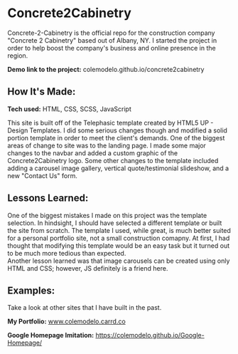 # Concrete2Cabinetry
Concrete-2-Cabinetry is the official repo for the construction company "Concrete 2 Cabinetry" based out of Albany, NY.  I started the project in order to help boost the company's business and online presence in the region.

**Demo link to the project:** colemodelo.github.io/concrete2cabinetry

## How It's Made:

**Tech used:** HTML, CSS, SCSS, JavaScript

This site is built off of the Telephasic template created by HTML5 UP - Design Templates. I did some serious changes though and modified a solid portion template in order to meet the client's demands. One of the biggest areas of change to site was to the landing page. I made some major changes to the navbar and added a custom graphic of the Concrete2Cabinetry logo. Some other changes to the template included adding a carousel image gallery, vertical quote/testimonial slideshow, and a new "Contact Us" form.

<!--Here's where you can go to town on how you actually built this thing. Write as much as you can here, it's totally fine if it's not too much just make sure you write *something*. If you don't have too much experience on your resume working on the front end that's totally fine. This is where you can really show off your passion and make up for that ten fold.

## Optimizations
*(optional)*

You don't have to include this section but interviewers *love* that you can not only deliver a final product that looks great but also functions efficiently. Did you write something then refactor it later and the result was 5x faster than the original implementation? Did you cache your assets? Things that you write in this section are **GREAT** to bring up in interviews and you can use this section as reference when studying for technical interviews!-->

## Lessons Learned:

One of the biggest mistakes I made on this project was the template selection. In hindsight, I should have selected a different template or built the site from scratch. The template I used, while great, is much better suited for a personal portfolio site, not a small construction comapny. At first, I had thought that modifying this template would be an easy task but it turned out to be much more tedious than expected. <br>
Another lesson learned was that image carousels can be created using only HTML and CSS; however, JS definitely is a friend here.

<!--No matter what your experience level, being an engineer means continuously learning. Every time you build something you always have those *whoa this is awesome* or *fuck yeah I did it!* moments. This is where you should share those moments! Recruiters and interviewers love to see that you're self-aware and passionate about growing.-->

## Examples:
Take a look at other sites that I have built in the past.

**My Portfolio:** www.colemodelo.carrd.co

**Google Homepage Imitation:** https://colemodelo.github.io/Google-Homepage/ 
